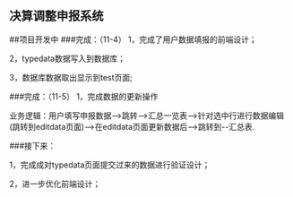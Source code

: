 
## 决算调整申报系统

##项目开发中
###完成：（11-4）
1，完成了用户数据填报的前端设计；

2，typedata数据写入到数据库；

3，数据库数据取出显示到test页面;



###完成：（11-5）
1，完成数据的更新操作

业务逻辑：用户填写申报数据-->跳转-->汇总一览表-->针对选中行进行数据编辑(跳转到editdata页面)-->在editdata页面更新数据后-->跳转到--汇总表.


###接下来：

1，完成成对typedata页面提交过来的数据进行验证设计；

2，进一步优化前端设计； 